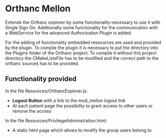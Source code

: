 # Orthanc Mellon 

Extends the Orthanc explorer by some functionality necessary to use it with Single Sign On. 
Additionally some functionality for the communication with a WebService for the advanced Authorization Plugin is added.

For the adding of functionality embedded ressources are used and provided by the plugin. 
To compile the plugin it is necessary to put the directory into the Plugins folder of the Orthanc project.
To compile it without this project directory the CMakeListsFile has to be modified and the correct path to the orthanc sources has to be provided.

## Functionality provided

In the file Resources/OrthancExplorer.js:

- **Logout Button** with a link to the mod_mellon logout link
- At each patient page the possibility to grant access to other users or remove the access

In the file Resources/PrivilegeAdministration.html: 
- A static html page which allows to modify the group users belong to
